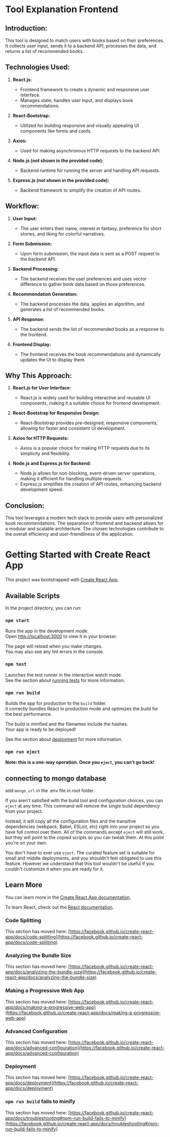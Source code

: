 # Tool Explanation Frontend

## Introduction:
This tool is designed to match users with books based on their preferences. It collects user input, sends it to a backend API, processes the data, and returns a list of recommended books.

## Technologies Used:

1. **React.js:**
   - Frontend framework to create a dynamic and responsive user interface.
   - Manages state, handles user input, and displays book recommendations.

2. **React-Bootstrap:**
   - Utilized for building responsive and visually appealing UI components like forms and cards.

3. **Axios:**
   - Used for making asynchronous HTTP requests to the backend API.

4. **Node.js (not shown in the provided code):**
   - Backend runtime for running the server and handling API requests.

5. **Express.js (not shown in the provided code):**
   - Backend framework to simplify the creation of API routes.



## Workflow:

1. **User Input:**
   - The user enters their name, interest in fantasy, preference for short stories, and liking for colorful narratives.

2. **Form Submission:**
   - Upon form submission, the input data is sent as a POST request to the backend API.

3. **Backend Processing:**
   - The backend receives the user preferences and uses vector difference to gather book data based on those preferences.

4. **Recommendation Generation:**
   - The backend processes the  data, applies an algorithm, and generates a list of recommended books.

5. **API Response:**
   - The backend sends the list of recommended books as a response to the frontend.

6. **Frontend Display:**
   - The frontend receives the book recommendations and dynamically updates the UI to display them.

## Why This Approach:

1. **React.js for User Interface:**
   - React.js is widely used for building interactive and reusable UI components, making it a suitable choice for frontend development.

2. **React-Bootstrap for Responsive Design:**
   - React-Bootstrap provides pre-designed, responsive components, allowing for faster and consistent UI development.

3. **Axios for HTTP Requests:**
   - Axios is a popular choice for making HTTP requests due to its simplicity and flexibility.

4. **Node.js and Express.js for Backend:**
   - Node.js allows for non-blocking, event-driven server operations, making it efficient for handling multiple requests.
   - Express.js simplifies the creation of API routes, enhancing backend development speed.


## Conclusion:
This tool leverages a modern tech stack to provide users with personalized book recommendations. The separation of frontend and backend allows for a modular and scalable architecture. The chosen technologies contribute to the overall efficiency and user-friendliness of the application.








# Getting Started with Create React App

This project was bootstrapped with [Create React App](https://github.com/facebook/create-react-app).

## Available Scripts

In the project directory, you can run:

### `npm start`

Runs the app in the development mode.\
Open [http://localhost:3000](http://localhost:3000) to view it in your browser.

The page will reload when you make changes.\
You may also see any lint errors in the console.

### `npm test`

Launches the test runner in the interactive watch mode.\
See the section about [running tests](https://facebook.github.io/create-react-app/docs/running-tests) for more information.

### `npm run build`

Builds the app for production to the `build` folder.\
It correctly bundles React in production mode and optimizes the build for the best performance.

The build is minified and the filenames include the hashes.\
Your app is ready to be deployed!

See the section about [deployment](https://facebook.github.io/create-react-app/docs/deployment) for more information.

### `npm run eject`

**Note: this is a one-way operation. Once you `eject`, you can't go back!**


## connecting to mongo database
add `mongo_url` in the .env file in root folder.


If you aren't satisfied with the build tool and configuration choices, you can `eject` at any time. This command will remove the single build dependency from your project.

Instead, it will copy all the configuration files and the transitive dependencies (webpack, Babel, ESLint, etc) right into your project so you have full control over them. All of the commands except `eject` will still work, but they will point to the copied scripts so you can tweak them. At this point you're on your own.

You don't have to ever use `eject`. The curated feature set is suitable for small and middle deployments, and you shouldn't feel obligated to use this feature. However we understand that this tool wouldn't be useful if you couldn't customize it when you are ready for it.

## Learn More

You can learn more in the [Create React App documentation](https://facebook.github.io/create-react-app/docs/getting-started).

To learn React, check out the [React documentation](https://reactjs.org/).

### Code Splitting

This section has moved here: [https://facebook.github.io/create-react-app/docs/code-splitting](https://facebook.github.io/create-react-app/docs/code-splitting)

### Analyzing the Bundle Size

This section has moved here: [https://facebook.github.io/create-react-app/docs/analyzing-the-bundle-size](https://facebook.github.io/create-react-app/docs/analyzing-the-bundle-size)

### Making a Progressive Web App

This section has moved here: [https://facebook.github.io/create-react-app/docs/making-a-progressive-web-app](https://facebook.github.io/create-react-app/docs/making-a-progressive-web-app)

### Advanced Configuration

This section has moved here: [https://facebook.github.io/create-react-app/docs/advanced-configuration](https://facebook.github.io/create-react-app/docs/advanced-configuration)

### Deployment

This section has moved here: [https://facebook.github.io/create-react-app/docs/deployment](https://facebook.github.io/create-react-app/docs/deployment)

### `npm run build` fails to minify

This section has moved here: [https://facebook.github.io/create-react-app/docs/troubleshooting#npm-run-build-fails-to-minify](https://facebook.github.io/create-react-app/docs/troubleshooting#npm-run-build-fails-to-minify)
